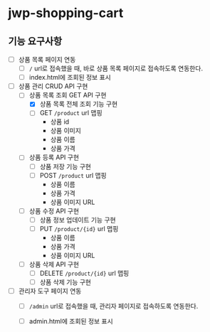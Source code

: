 # jwp-shopping-cart

## 기능 요구사항

- [ ] 상품 목록 페이지 연동
  - [ ] `/` url로 접속했을 때, 바로 상품 목록 페이지로 접속하도록 연동한다.
  - [ ] index.html에 조회된 정보 표시
- [ ] 상품 관리 CRUD API 구현
  - [ ] 상품 목록 조회 GET API 구현
    - [x] 상품 목록 전체 조회 기능 구현
    - [ ] GET `/product` url 맵핑
      - 상품 id 
      - 상품 이미지
      - 상품 이름
      - 상품 가격
  - [ ] 상품 등록 API 구현
    - [ ] 상품 저장 기능 구현
    - [ ] POST `/product` url 맵핑
      - 상품 이름
      - 상품 가격
      - 상품 이미지 URL
  - [ ] 상품 수정 API 구현
    - [ ] 상품 정보 업데이트 기능 구현 
    - [ ] PUT `/product/{id}` url 맵핑
      - 상품 이름
      - 상품 가격
      - 상품 이미지 URL
  - [ ] 상품 삭제 API 구현
    - [ ] DELETE `/product/{id}` url 맵핑
    - [ ] 상품 삭제 기능 구현
- [ ] 관리자 도구 페이지 연동
  - [ ] `/admin` url로 접속했을 때, 관리자 페이지로 접속하도록 연동한다.
  - [ ] admin.html에 조회된 정보 표시

